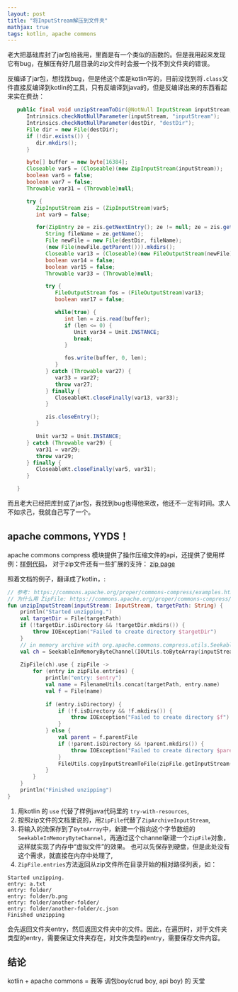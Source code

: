 ```yaml
---
layout: post
title: "将InputStream解压到文件夹"
mathjax: true
tags: kotlin, apache commons
---
```


老大把基础库封了jar包给我用，里面是有一个类似的函数的。但是我用起来发现它有bug，在解压有好几层目录的zip文件时会报一个找不到文件夹的错误。

反编译了jar包，想找找bug，但是他这个库是kotlin写的，目前没找到将`.class`文件直接反编译到kotlin的工具，只有反编译到java的，但是反编译出来的东西看起来实在费劲：

```java
   public final void unzipStreamToDir(@NotNull InputStream inputStream, @NotNull String destDir) {
      Intrinsics.checkNotNullParameter(inputStream, "inputStream");
      Intrinsics.checkNotNullParameter(destDir, "destDir");
      File dir = new File(destDir);
      if (!dir.exists()) {
         dir.mkdirs();
      }

      byte[] buffer = new byte[16384];
      Closeable var5 = (Closeable)(new ZipInputStream(inputStream));
      boolean var6 = false;
      boolean var7 = false;
      Throwable var31 = (Throwable)null;

      try {
         ZipInputStream zis = (ZipInputStream)var5;
         int var9 = false;

         for(ZipEntry ze = zis.getNextEntry(); ze != null; ze = zis.getNextEntry()) {
            String fileName = ze.getName();
            File newFile = new File(destDir, fileName);
            (new File(newFile.getParent())).mkdirs();
            Closeable var13 = (Closeable)(new FileOutputStream(newFile));
            boolean var14 = false;
            boolean var15 = false;
            Throwable var33 = (Throwable)null;

            try {
               FileOutputStream fos = (FileOutputStream)var13;
               boolean var17 = false;

               while(true) {
                  int len = zis.read(buffer);
                  if (len <= 0) {
                     Unit var34 = Unit.INSTANCE;
                     break;
                  }

                  fos.write(buffer, 0, len);
               }
            } catch (Throwable var27) {
               var33 = var27;
               throw var27;
            } finally {
               CloseableKt.closeFinally(var13, var33);
            }

            zis.closeEntry();
         }

         Unit var32 = Unit.INSTANCE;
      } catch (Throwable var29) {
         var31 = var29;
         throw var29;
      } finally {
         CloseableKt.closeFinally(var5, var31);
      }

   }
```

而且老大已经把库封成了jar包，我找到bug也得他来改，他还不一定有时间。求人不如求己，我就自己写了一个。

## apache commons, YYDS！
apache commons compress 模块提供了操作压缩文件的api，还提供了使用样例：[样例代码](https://commons.apache.org/proper/commons-compress/examples.html)，
对于zip文件还有一些扩展的支持： [zip page](https://commons.apache.org/proper/commons-compress/zip.html)

照着文档的例子，翻译成了kotlin，:

```kotlin
// 参考: https://commons.apache.org/proper/commons-compress/examples.html
// 为什么用 ZipFile: https://commons.apache.org/proper/commons-compress/zip.html#ZipArchiveInputStream_vs_ZipFile
fun unzipInputStream(inputStream: InputStream, targetPath: String) {
    println("Started unzipping.")
    val targetDir = File(targetPath)
    if (!targetDir.isDirectory && !targetDir.mkdirs()) {
        throw IOException("Failed to create directory $targetDir")
    }
    // in memory archive with org.apache.commons.compress.utils.SeekableInMemoryByteChannel
    val ch = SeekableInMemoryByteChannel(IOUtils.toByteArray(inputStream))
    
    ZipFile(ch).use { zipFile ->
        for (entry in zipFile.entries) {
            println("entry: $entry")
            val name = FilenameUtils.concat(targetPath, entry.name)
            val f = File(name)
            
            if (entry.isDirectory) {
                if (!f.isDirectory && !f.mkdirs()) {
                    throw IOException("Failed to create directory $f")
                }
            } else {
                val parent = f.parentFile
                if (!parent.isDirectory && !parent.mkdirs()) {
                    throw IOException("Failed to create directory $parent")
                }
                FileUtils.copyInputStreamToFile(zipFile.getInputStream(entry), f)
            }
        }
    }
    println("Finished unzipping")
}
```
1. 用kotlin 的 `use` 代替了样例java代码里的 `try-with-resources`,
2. 按照zip文件的文档里说的，用`ZipFile`代替了`ZipArchiveInputStream`,
3. 将输入的流保存到了`ByteArray`中，新建一个指向这个字节数组的`SeekableInMemoryByteChannel`，再通过这个channel新建一个`ZipFile`对象，这样就实现了内存中“虚拟文件”的效果。
也可以先保存到硬盘，但是此处没有这个需求，就直接在内存中处理了,
4. `ZipFile.entries`方法返回从zip文件所在目录开始的相对路径列表，如：
```
Started unzipping.
entry: a.txt
entry: folder/
entry: folder/b.png
entry: folder/another-folder/
entry: folder/another-folder/c.json
Finished unzipping
```
   会先返回文件夹entry，然后返回文件夹中的文件。因此，在遍历时，对于文件夹类型的entry，需要保证文件夹存在，对文件类型的entry，需要保存文件内容。

## 结论
kotlin + apache commons = 我等 调包boy(crud boy, api boy) 的 天堂